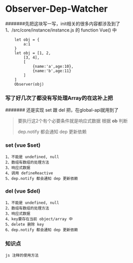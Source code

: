 #  Observer-Dep-Watcher
#######先把这块写一写，init相关的很多内容都涉及到了
    1、/src/core/instance/instance.js 的 function Vue() 中

        let obj = {
            a:1
        }
        let obj = [1, 2,
            [3, 4],
            [
                {name:'a',age:10},
                {name:'b',age:11}
            ]
        ]
        Observer(obj)
### 写了好几次了都没有写处理Array的在这补上把
####### 还是实现 set 跟 del 把，在global-api就用到了
>要执行这2个有个必要条件就是响应式数据 根据 __ob__ 判断
>
>dep.notify 都会通知 dep 更新依赖

### set (vue $set)

    1、不能是 undefined, null
    2、数组有数组的处理方法
    3、响应式数据
    4、调用 defineReactive 
    5、dep.notify 都会通知 dep 更新依赖

### del (vue $del)

    1、不能是 undefined, null
    2、数组有数组的处理方法
    3、响应式数据
    4、key要存在当前 object/array 中
    5、delete 删除 key
    6、dep.notify 都会通知 dep 更新依赖

### 知识点

    js 注释的使用方法
